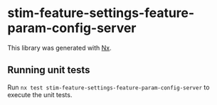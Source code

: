# stim-feature-settings-feature-param-config-server

This library was generated with [Nx](https://nx.dev).

## Running unit tests

Run `nx test stim-feature-settings-feature-param-config-server` to execute the unit tests.
